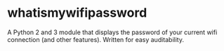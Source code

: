 # whatismywifipassword
A Python 2 and 3 module that displays the password of your current wifi connection (and other features). Written for easy auditability.
